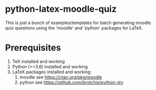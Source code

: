 # python-latex-moodle-quiz
This is just a bunch of examples/templates for batch generating moodle quiz questions using the 'moodle' and 'python' packages for LaTeX.

Prerequisites
=============

1. TeX installed and working
1. Python (>=3.6) installed and working
1. LaTeX packages installed and working:
   1. moodle see https://ctan.org/pkg/moodle
   1. python see https://github.com/brotchie/python-sty
